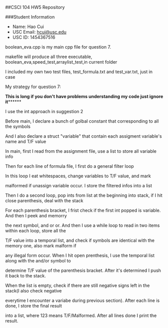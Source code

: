 ##CSCI 104 HW5 Repository

###Student Information
  + Name: Hao Cui
  + USC Email: hcui@usc.edu
  + USC ID: 1454367516

boolean_eva.cpp is my main cpp file for question 7. 

makefile will produce all three executable, boolean_eva,speed_test,arraylist_test,in current folder

I included my own two test files, test_formula.txt and test_var.txt, just in case

My strategy for question 7:

**********This is long if you don't have problems understanding my code just ignore it****************

I use the int approach in suggestion 2

Before main, I declare a bunch of golbal constant that corresponding to all the symbols

And I also declare a struct "variable" that contain each assigment variable's name and T/F value

In main, first I read from the assignment file, use a list<variable> to store all variable info

Then for each line of formula file, I first do a general filter loop

In this loop I eat whitespaces, change variables to T/F value, and mark

malformed if unassign variable occur. I store the filtered infos into a list<int>

Then I do a second loop, pop ints from list<int> at the beginning into stack, if I hit close parenthesis, deal with the stack

For each parenthesis bracket, I frist check if the first int popped is variable. And then I peek and memorry

the next symbol, and or or. And then I use a while loop to read in two items within each loop, store all the

T/F value into a temporal list, and check if symbols are identical with the memory one, also mark malform if

any illegal form occur. When I hit open prenthesis, I use the temporal list along with the and/or symbol to

determine T/F value of the parenthesis bracket. After it's determined I push it back to the stack.

When the list<int> is empty, check if there are still negative signs left in the stack(I also check negative

everytime I encounter a variabe during previous section). After each line is done, I store the final result

into a list<int>, where 123 means T/F/Malformed. After all lines done I print the result.



